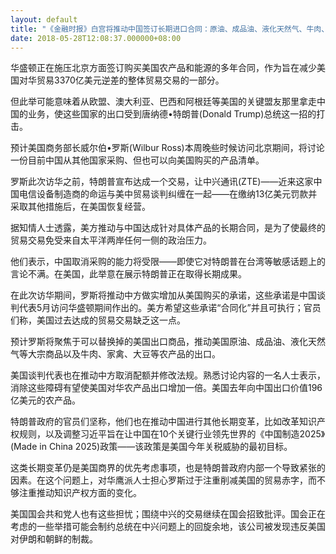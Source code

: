 ```yaml
---
layout: default
title: "《金融时报》白宫将推动中国签订长期进口合同：原油、成品油、液化天然气、牛肉、家禽、大豆"
date: 2018-05-28T12:08:37.000000+08:00
---
```


华盛顿正在施压北京方面签订购买美国农产品和能源的多年合同，作为旨在减少美国对华贸易3370亿美元逆差的整体贸易交易的一部分。

但此举可能意味着从欧盟、澳大利亚、巴西和阿根廷等美国的关键盟友那里拿走中国的业务，使这些国家的出口受到唐纳德•特朗普(Donald Trump)总统这一招的打击。

预计美国商务部长威尔伯•罗斯(Wilbur Ross)本周晚些时候访问北京期间，将讨论一份目前中国从其他国家采购、但也可以向美国购买的产品清单。

罗斯此次访华之前，特朗普宣布达成一个交易，让中兴通讯(ZTE)——近来这家中国电信设备制造商的命运与美中贸易谈判纠缠在一起——在缴纳13亿美元罚款并采取其他措施后，在美国恢复经营。

据知情人士透露，美方推动与中国达成针对具体产品的长期合同，是为了使最终的贸易交易免受来自太平洋两岸任何一侧的政治压力。

他们表示，中国取消采购的能力将受限——即使它对特朗普在台湾等敏感话题上的言论不满。在美国，此举意在展示特朗普正在取得长期成果。

在此次访华期间，罗斯将推动中方做实增加从美国购买的承诺，这些承诺是中国谈判代表5月访问华盛顿期间作出的。美方希望这些承诺“合同化”并且可执行；官员们称，美国过去达成的贸易交易缺乏这一点。

预计罗斯将聚焦于可以替换掉的美国出口商品，推动美国原油、成品油、液化天然气等大宗商品以及牛肉、家禽、大豆等农产品的出口。

美国谈判代表也在推动中方取消配额并修改法规。熟悉讨论内容的一名人士表示，消除这些障碍有望使美国对华农产品出口增加一倍。美国去年向中国出口价值196亿美元的农产品。

特朗普政府的官员们坚称，他们也在推动中国进行其他长期变革，比如改革知识产权规则，以及调整习近平旨在让中国在10个关键行业领先世界的《中国制造2025》(Made in China 2025)政策——该政策是美国今年关税威胁的最初目标。

这类长期变革仍是美国商界的优先考虑事项，也是特朗普政府内部一个导致紧张的因素。在这个问题上，对华鹰派人士担心罗斯过于注重削减美国的贸易赤字，而不够注重推动知识产权方面的变化。

美国国会共和党人也有这些担忧；围绕中兴的交易继续在国会招致批评。国会正在考虑的一些举措可能会制约总统在中兴问题上的回旋余地，该公司被发现违反美国对伊朗和朝鲜的制裁。

